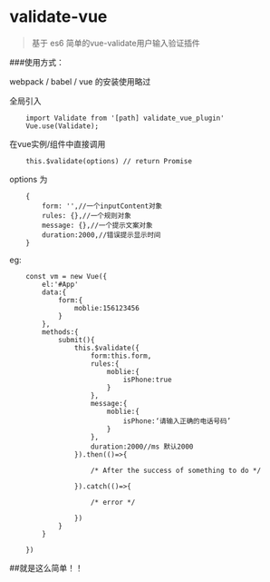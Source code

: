 # validate-vue
  
>基于 es6 简单的vue-validate用户输入验证插件

###使用方式：
  
webpack / babel / vue 的安装使用略过
  
全局引入  

        import Validate from '[path] validate_vue_plugin'
        Vue.use(Validate);  
    
在vue实例/组件中直接调用 

        this.$validate(options) // return Promise
    
options 为  

        {
            form: '',//一个inputContent对象
            rules: {},//一个规则对象
            message: {},//一个提示文案对象
            duration:2000,//错误提示显示时间
        }
        
eg:  

        const vm = new Vue({
            el:'#App'
            data:{
                form:{
                    moblie:156123456
                }
            },
            methods:{
                submit(){
                    this.$validate({
                        form:this.form,
                        rules:{
                            moblie:{
                                isPhone:true
                            }
                        },
                        message:{
                            moblie:{
                                isPhone:‘请输入正确的电话号码’
                            }
                        },
                        duration:2000//ms 默认2000
                    }).then(()=>{
                    
                        /* After the success of something to do */
                        
                    }).catch(()=>{
                    
                        /* error */
                    
                    })
                }
            }
        
        })
        
##就是这么简单！！